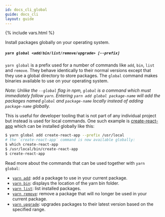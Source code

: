 ```yaml
---
id: docs_cli_global
guide: docs_cli
layout: guide
---
```


{% include vars.html %}

<p class="lead">Install packages globally on your operating system.</p>

##### `yarn global <add/bin/list/remove/upgrade> [--prefix]` <a class="toc" id="toc-yarn-global" href="#toc-yarn-global"></a>

`yarn global` is a prefix used for a number of commands like `add`, `bin`, `list` and `remove`. They behave identically to their normal versions except that they use a global directory to store packages. The `global` command makes binaries available to use on your operating system.

*Note: Unlike the `--global` flag in npm, `global` is a command which must immediately follow `yarn`. Entering `yarn add global package-name` will add the packages named `global` and `package-name` locally instead of adding `package-name` globally.*

This is useful for developer tooling that is not part of any individual project but instead is used for local commands. One such example is [create-react-app](https://github.com/facebookincubator/create-react-app) which can be installed globally like this:

```sh
$ yarn global add create-react-app --prefix /usr/local
# the `create-react-app` command is now available globally:
$ which create-react-app
$ /usr/local/bin/create-react-app
$ create-react-app
````

Read more about the commands that can be used together with `yarn global`:

- [`yarn add`]({{url_base}}/docs/cli/add): add a package to use in your current package.
- [`yarn bin`]({{url_base}}/docs/cli/bin): displays the location of the yarn bin folder.
- [`yarn list`]({{url_base}}/docs/cli/list): list installed packages.
- [`yarn remove`]({{url_base}}/docs/cli/remove): remove a package that will no longer be used in your current package.
- [`yarn upgrade`]({{url_base}}/docs/cli/upgrade): upgrades packages to their latest version based on the specified range.
